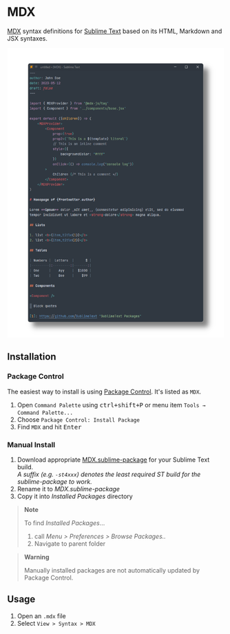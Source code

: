 MDX
===

[MDX](https://github.com/mdx-js/mdx) syntax definitions for [Sublime Text](https://www.sublimetext.com) based on its HTML, Markdown and JSX syntaxes.

![](preview.png)
## Installation

### Package Control

The easiest way to install is using [Package Control](https://packagecontrol.io). It's listed as `MDX`.

1. Open `Command Palette` using <kbd>ctrl+shift+P</kbd> or menu item `Tools → Command Palette...`
2. Choose `Package Control: Install Package`
3. Find `MDX` and hit <kbd>Enter</kbd>

### Manual Install

1. Download appropriate [MDX.sublime-package](https://github.com/SublimeText/MDX/releases) for your Sublime Text build.  
   _A suffix (e.g. `-st4xxx`) denotes the least required ST build for the sublime-package to work._
2. Rename it to _MDX.sublime-package_
3. Copy it into _Installed Packages_ directory

> **Note**
>
> To find _Installed Packages_...
>
> 1. call _Menu > Preferences > Browse Packages.._
> 2. Navigate to parent folder

> **Warning**
>
> Manually installed packages are not automatically updated by Package Control.

## Usage

1. Open an `.mdx` file
2. Select `View > Syntax > MDX`
